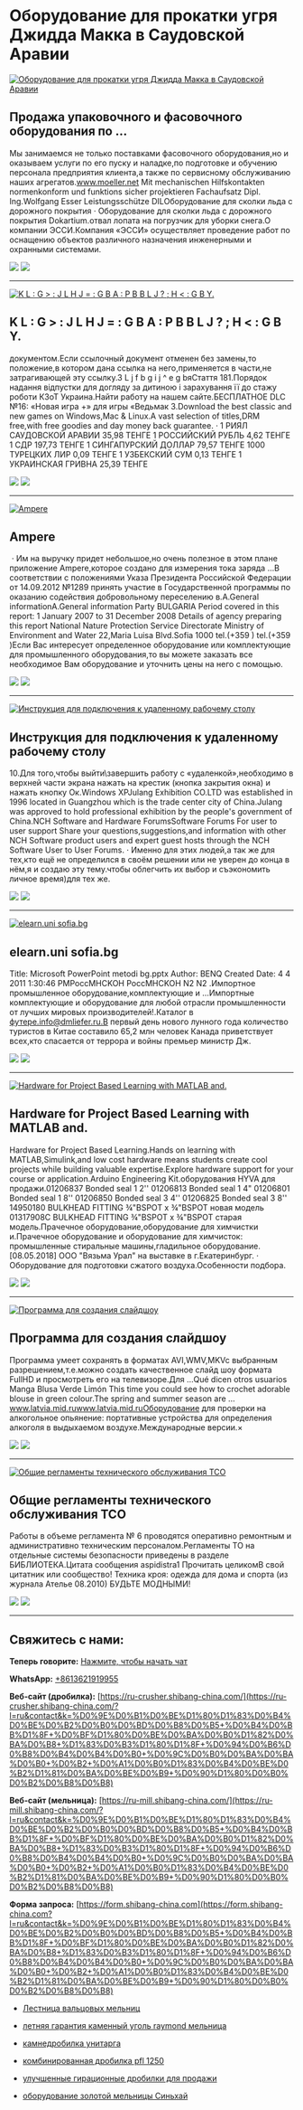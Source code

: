 # Оборудование для прокатки угря Джидда Макка в Саудовской Аравии

<a href="https://swt.shibang-china.com/?l=ru&img&k=%D0%9E%D0%B1%D0%BE%D1%80%D1%83%D0%B4%D0%BE%D0%B2%D0%B0%D0%BD%D0%B8%D0%B5+%D0%B4%D0%BB%D1%8F+%D0%BF%D1%80%D0%BE%D0%BA%D0%B0%D1%82%D0%BA%D0%B8+%D1%83%D0%B3%D1%80%D1%8F+%D0%94%D0%B6%D0%B8%D0%B4%D0%B4%D0%B0+%D0%9C%D0%B0%D0%BA%D0%BA%D0%B0+%D0%B2+%D0%A1%D0%B0%D1%83%D0%B4%D0%BE%D0%B2%D1%81%D0%BA%D0%BE%D0%B9+%D0%90%D1%80%D0%B0%D0%B2%D0%B8%D0%B8" target="_blank">![Оборудование для прокатки угря Джидда Макка в Саудовской Аравии](http://static.shibang-china.com/all-800x300/983.jpg)</a>

## Продажа упаковочного и фасовочного оборудования по …
Мы занимаемся не только поставками фасовочного оборудования,но и оказываем услуги по его пуску и наладке,по подготовке и обучению персонала предприятия клиента,а также по сервисному обслуживанию наших агрегатов.www.moeller.net Mit mechanischen Hilfskontakten normenkonform und funktions sicher projektieren Fachaufsatz Dipl. Ing.Wolfgang Esser Leistungssch&#252;tze DILОборудование для сколки льда с дорожного покрытия&nbsp;&#0183;&#32;Оборудование для сколки льда с дорожного покрытия Dokartium.отвал лопата на погрузчик для уборки снега.О компании ЭССИ.Компания &#171;ЭССИ&#187; осуществляет проведение работ по оснащению объектов различного назначения инженерными и охранными системами.


<a href="https://whatsapp.shibangsoft.com/WhatsApp.php" target="_blank" title="WhatsApp">![](http://static.shibang-china.com/icon/whatsapp.png)</a> <a href="https://swt.shibang-china.com/?l=ru&icon&k=%D0%9E%D0%B1%D0%BE%D1%80%D1%83%D0%B4%D0%BE%D0%B2%D0%B0%D0%BD%D0%B8%D0%B5+%D0%B4%D0%BB%D1%8F+%D0%BF%D1%80%D0%BE%D0%BA%D0%B0%D1%82%D0%BA%D0%B8+%D1%83%D0%B3%D1%80%D1%8F+%D0%94%D0%B6%D0%B8%D0%B4%D0%B4%D0%B0+%D0%9C%D0%B0%D0%BA%D0%BA%D0%B0+%D0%B2+%D0%A1%D0%B0%D1%83%D0%B4%D0%BE%D0%B2%D1%81%D0%BA%D0%BE%D0%B9+%D0%90%D1%80%D0%B0%D0%B2%D0%B8%D0%B8" target="_blank">![](http://static.shibang-china.com/icon/chat-ru.png)</a>

---

<a href="https://swt.shibang-china.com/?l=ru&img&k=%D0%9E%D0%B1%D0%BE%D1%80%D1%83%D0%B4%D0%BE%D0%B2%D0%B0%D0%BD%D0%B8%D0%B5+%D0%B4%D0%BB%D1%8F+%D0%BF%D1%80%D0%BE%D0%BA%D0%B0%D1%82%D0%BA%D0%B8+%D1%83%D0%B3%D1%80%D1%8F+%D0%94%D0%B6%D0%B8%D0%B4%D0%B4%D0%B0+%D0%9C%D0%B0%D0%BA%D0%BA%D0%B0+%D0%B2+%D0%A1%D0%B0%D1%83%D0%B4%D0%BE%D0%B2%D1%81%D0%BA%D0%BE%D0%B9+%D0%90%D1%80%D0%B0%D0%B2%D0%B8%D0%B8" target="_blank">![K L : G &gt; : J L H J = : G B A : P B B L J ? ; H &lt; : G B Y.](http://static.shibang-china.com/all-800x300/1243.jpg)</a>

## K L : G &gt; : J L H J = : G B A : P B B L J ? ; H &lt; : G B Y.
документом.Если ссылочный документ отменен без замены,то положение,в котором дана ссылка на него,применяется в части,не затрагивающей эту ссылку.3 L j f b g i j ^ e g bяСтаття 181.Порядок надання вiдпустки для догляду за дитиною i зарахування її до стажу роботи КЗоТ Украина.Найти работу на нашем сайте.БЕСПЛАТНОЕ DLC №16: &#171;Новая игра +&#187; для игры &#171;Ведьмак 3.Download the best classic and new games on Windows,Mac &amp; Linux.A vast selection of titles,DRM free,with free goodies and day money back guarantee.&nbsp;&#0183;&#32;1 РИЯЛ САУДОВСКОЙ АРАВИИ 35,98 ТЕНГЕ 1 РОССИЙСКИЙ РУБЛЬ 4,62 ТЕНГЕ 1 СДР 197,73 ТЕНГЕ 1 СИНГАПУРСКИЙ ДОЛЛАР 79,57 ТЕНГЕ 1000 ТУРЕЦКИХ ЛИР 0,09 ТЕНГЕ 1 УЗБЕКСКИЙ СУМ 0,13 ТЕНГЕ 1 УКРАИНСКАЯ ГРИВНА 25,39 ТЕНГЕ


<a href="https://whatsapp.shibangsoft.com/WhatsApp.php" target="_blank" title="WhatsApp">![](http://static.shibang-china.com/icon/whatsapp.png)</a> <a href="https://swt.shibang-china.com/?l=ru&icon&k=%D0%9E%D0%B1%D0%BE%D1%80%D1%83%D0%B4%D0%BE%D0%B2%D0%B0%D0%BD%D0%B8%D0%B5+%D0%B4%D0%BB%D1%8F+%D0%BF%D1%80%D0%BE%D0%BA%D0%B0%D1%82%D0%BA%D0%B8+%D1%83%D0%B3%D1%80%D1%8F+%D0%94%D0%B6%D0%B8%D0%B4%D0%B4%D0%B0+%D0%9C%D0%B0%D0%BA%D0%BA%D0%B0+%D0%B2+%D0%A1%D0%B0%D1%83%D0%B4%D0%BE%D0%B2%D1%81%D0%BA%D0%BE%D0%B9+%D0%90%D1%80%D0%B0%D0%B2%D0%B8%D0%B8" target="_blank">![](http://static.shibang-china.com/icon/chat-ru.png)</a>

---

<a href="https://swt.shibang-china.com/?l=ru&img&k=%D0%9E%D0%B1%D0%BE%D1%80%D1%83%D0%B4%D0%BE%D0%B2%D0%B0%D0%BD%D0%B8%D0%B5+%D0%B4%D0%BB%D1%8F+%D0%BF%D1%80%D0%BE%D0%BA%D0%B0%D1%82%D0%BA%D0%B8+%D1%83%D0%B3%D1%80%D1%8F+%D0%94%D0%B6%D0%B8%D0%B4%D0%B4%D0%B0+%D0%9C%D0%B0%D0%BA%D0%BA%D0%B0+%D0%B2+%D0%A1%D0%B0%D1%83%D0%B4%D0%BE%D0%B2%D1%81%D0%BA%D0%BE%D0%B9+%D0%90%D1%80%D0%B0%D0%B2%D0%B8%D0%B8" target="_blank">![Ampere](http://static.shibang-china.com/all-800x300/1456.jpg)</a>

## Ampere
&nbsp;&#0183;&#32;Им на выручку придет небольшое,но очень полезное в этом плане приложение Ampere,которое создано для измерения тока заряда …В соответствии с положениями Указа Президента Российской Федерации от 14.09.2012 №1289 принять участие в Государственной программы по оказанию содействия добровольному переселению в.A.General informationA.General information Party BULGARIA Period covered in this report: 1 January 2007 to 31 December 2008 Details of agency preparing this report National Nature Protection Service Directorate Ministry of Environment and Water 22,Maria Luisa Blvd.Sofia 1000 tel.(+359 ) tel.(+359 )Если Вас интересует определенное оборудование или комплектующие для промышленного оборудования,то вы можете заказать все необходимое Вам оборудование и уточнить цены на него с помощью.


<a href="https://whatsapp.shibangsoft.com/WhatsApp.php" target="_blank" title="WhatsApp">![](http://static.shibang-china.com/icon/whatsapp.png)</a> <a href="https://swt.shibang-china.com/?l=ru&icon&k=%D0%9E%D0%B1%D0%BE%D1%80%D1%83%D0%B4%D0%BE%D0%B2%D0%B0%D0%BD%D0%B8%D0%B5+%D0%B4%D0%BB%D1%8F+%D0%BF%D1%80%D0%BE%D0%BA%D0%B0%D1%82%D0%BA%D0%B8+%D1%83%D0%B3%D1%80%D1%8F+%D0%94%D0%B6%D0%B8%D0%B4%D0%B4%D0%B0+%D0%9C%D0%B0%D0%BA%D0%BA%D0%B0+%D0%B2+%D0%A1%D0%B0%D1%83%D0%B4%D0%BE%D0%B2%D1%81%D0%BA%D0%BE%D0%B9+%D0%90%D1%80%D0%B0%D0%B2%D0%B8%D0%B8" target="_blank">![](http://static.shibang-china.com/icon/chat-ru.png)</a>

---

<a href="https://swt.shibang-china.com/?l=ru&img&k=%D0%9E%D0%B1%D0%BE%D1%80%D1%83%D0%B4%D0%BE%D0%B2%D0%B0%D0%BD%D0%B8%D0%B5+%D0%B4%D0%BB%D1%8F+%D0%BF%D1%80%D0%BE%D0%BA%D0%B0%D1%82%D0%BA%D0%B8+%D1%83%D0%B3%D1%80%D1%8F+%D0%94%D0%B6%D0%B8%D0%B4%D0%B4%D0%B0+%D0%9C%D0%B0%D0%BA%D0%BA%D0%B0+%D0%B2+%D0%A1%D0%B0%D1%83%D0%B4%D0%BE%D0%B2%D1%81%D0%BA%D0%BE%D0%B9+%D0%90%D1%80%D0%B0%D0%B2%D0%B8%D0%B8" target="_blank">![Инструкция для подключения к удаленному рабочему столу](http://static.shibang-china.com/all-800x300/1374.jpg)</a>

## Инструкция для подключения к удаленному рабочему столу
10.Для того,чтобы выйти\завершить работу с &#171;удаленкой&#187;,необходимо в верхней части экрана нажать на крестик (кнопка закрытия окна) и нажать кнопку Ок.Windows XPJulang Exhibition CO.LTD was established in 1996 located in Guangzhou which is the trade center city of China.Julang was approved to hold professional exhibition by the people's government of China.NCH Software and Hardware ForumsSoftware Forums For user to user support Share your questions,suggestions,and information with other NCH Software product users and expert guest hosts through the NCH Software User to User Forums.&nbsp;&#0183;&#32;Именно для этих людей,а так же для тех,кто ещё не определился в своём решении или не уверен до конца в нём,я и создаю эту тему.чтобы облегчить их выбор и съэкономить личное время)для тех же.


<a href="https://whatsapp.shibangsoft.com/WhatsApp.php" target="_blank" title="WhatsApp">![](http://static.shibang-china.com/icon/whatsapp.png)</a> <a href="https://swt.shibang-china.com/?l=ru&icon&k=%D0%9E%D0%B1%D0%BE%D1%80%D1%83%D0%B4%D0%BE%D0%B2%D0%B0%D0%BD%D0%B8%D0%B5+%D0%B4%D0%BB%D1%8F+%D0%BF%D1%80%D0%BE%D0%BA%D0%B0%D1%82%D0%BA%D0%B8+%D1%83%D0%B3%D1%80%D1%8F+%D0%94%D0%B6%D0%B8%D0%B4%D0%B4%D0%B0+%D0%9C%D0%B0%D0%BA%D0%BA%D0%B0+%D0%B2+%D0%A1%D0%B0%D1%83%D0%B4%D0%BE%D0%B2%D1%81%D0%BA%D0%BE%D0%B9+%D0%90%D1%80%D0%B0%D0%B2%D0%B8%D0%B8" target="_blank">![](http://static.shibang-china.com/icon/chat-ru.png)</a>

---

<a href="https://swt.shibang-china.com/?l=ru&img&k=%D0%9E%D0%B1%D0%BE%D1%80%D1%83%D0%B4%D0%BE%D0%B2%D0%B0%D0%BD%D0%B8%D0%B5+%D0%B4%D0%BB%D1%8F+%D0%BF%D1%80%D0%BE%D0%BA%D0%B0%D1%82%D0%BA%D0%B8+%D1%83%D0%B3%D1%80%D1%8F+%D0%94%D0%B6%D0%B8%D0%B4%D0%B4%D0%B0+%D0%9C%D0%B0%D0%BA%D0%BA%D0%B0+%D0%B2+%D0%A1%D0%B0%D1%83%D0%B4%D0%BE%D0%B2%D1%81%D0%BA%D0%BE%D0%B9+%D0%90%D1%80%D0%B0%D0%B2%D0%B8%D0%B8" target="_blank">![elearn.uni sofia.bg](http://static.shibang-china.com/all-800x300/1288.jpg)</a>

## elearn.uni sofia.bg
Title: Microsoft PowerPoint metodi bg.pptx Author: BENQ Created Date: 4 4 2011 1:30:46 PMPoccMHCKOH PoccMHCKOH N2 N2 .Импортное промышленное оборудование,комплектующие и …Импортные комплектующие и оборудование для любой отрасли промышленности от лучших мировых производителей!.Каталог в футере.info@dmliefer.ru.В первый день нового лунного года количество туристов в Китае составило 65,2 млн человек Канада приветствует всех,кто спасается от террора и войны премьер министр Дж.


<a href="https://whatsapp.shibangsoft.com/WhatsApp.php" target="_blank" title="WhatsApp">![](http://static.shibang-china.com/icon/whatsapp.png)</a> <a href="https://swt.shibang-china.com/?l=ru&icon&k=%D0%9E%D0%B1%D0%BE%D1%80%D1%83%D0%B4%D0%BE%D0%B2%D0%B0%D0%BD%D0%B8%D0%B5+%D0%B4%D0%BB%D1%8F+%D0%BF%D1%80%D0%BE%D0%BA%D0%B0%D1%82%D0%BA%D0%B8+%D1%83%D0%B3%D1%80%D1%8F+%D0%94%D0%B6%D0%B8%D0%B4%D0%B4%D0%B0+%D0%9C%D0%B0%D0%BA%D0%BA%D0%B0+%D0%B2+%D0%A1%D0%B0%D1%83%D0%B4%D0%BE%D0%B2%D1%81%D0%BA%D0%BE%D0%B9+%D0%90%D1%80%D0%B0%D0%B2%D0%B8%D0%B8" target="_blank">![](http://static.shibang-china.com/icon/chat-ru.png)</a>

---

<a href="https://swt.shibang-china.com/?l=ru&img&k=%D0%9E%D0%B1%D0%BE%D1%80%D1%83%D0%B4%D0%BE%D0%B2%D0%B0%D0%BD%D0%B8%D0%B5+%D0%B4%D0%BB%D1%8F+%D0%BF%D1%80%D0%BE%D0%BA%D0%B0%D1%82%D0%BA%D0%B8+%D1%83%D0%B3%D1%80%D1%8F+%D0%94%D0%B6%D0%B8%D0%B4%D0%B4%D0%B0+%D0%9C%D0%B0%D0%BA%D0%BA%D0%B0+%D0%B2+%D0%A1%D0%B0%D1%83%D0%B4%D0%BE%D0%B2%D1%81%D0%BA%D0%BE%D0%B9+%D0%90%D1%80%D0%B0%D0%B2%D0%B8%D0%B8" target="_blank">![Hardware for Project Based Learning with MATLAB and.](http://static.shibang-china.com/all-800x300/662.jpg)</a>

## Hardware for Project Based Learning with MATLAB and.
Hardware for Project Based Learning.Hands on learning with MATLAB,Simulink,and low cost hardware means students create cool projects while building valuable expertise.Explore hardware support for your course or application.Arduino Engineering Kit.оборудования HYVA для продажи.01206837 Bonded seal 1 2'' 01206813 Bonded seal 1 4&quot; 01206801 Bonded seal 1 8'' 01206850 Bonded seal 3 4'' 01206825 Bonded seal 3 8'' 14950180 BULKHEAD FITTING &#190;&quot;BSPOT x &#190;&quot;BSPOT новая модель 01317908C BULKHEAD FITTING &#190;&quot;BSPOT x &#190;&quot;BSPOT старая модель.Прачечное оборудование,оборудование для химчистки и.Прачечное оборудование и оборудование для химчисток: промышленные стиральные машины,гладильное оборудование.[08.05.2018] ООО &quot;Вязьма Урал&quot; на выставке в г.Екатеринбург.&nbsp;&#0183;&#32;Оборудование для подготовки сжатого воздуха.Особенности подбора.


<a href="https://whatsapp.shibangsoft.com/WhatsApp.php" target="_blank" title="WhatsApp">![](http://static.shibang-china.com/icon/whatsapp.png)</a> <a href="https://swt.shibang-china.com/?l=ru&icon&k=%D0%9E%D0%B1%D0%BE%D1%80%D1%83%D0%B4%D0%BE%D0%B2%D0%B0%D0%BD%D0%B8%D0%B5+%D0%B4%D0%BB%D1%8F+%D0%BF%D1%80%D0%BE%D0%BA%D0%B0%D1%82%D0%BA%D0%B8+%D1%83%D0%B3%D1%80%D1%8F+%D0%94%D0%B6%D0%B8%D0%B4%D0%B4%D0%B0+%D0%9C%D0%B0%D0%BA%D0%BA%D0%B0+%D0%B2+%D0%A1%D0%B0%D1%83%D0%B4%D0%BE%D0%B2%D1%81%D0%BA%D0%BE%D0%B9+%D0%90%D1%80%D0%B0%D0%B2%D0%B8%D0%B8" target="_blank">![](http://static.shibang-china.com/icon/chat-ru.png)</a>

---

<a href="https://swt.shibang-china.com/?l=ru&img&k=%D0%9E%D0%B1%D0%BE%D1%80%D1%83%D0%B4%D0%BE%D0%B2%D0%B0%D0%BD%D0%B8%D0%B5+%D0%B4%D0%BB%D1%8F+%D0%BF%D1%80%D0%BE%D0%BA%D0%B0%D1%82%D0%BA%D0%B8+%D1%83%D0%B3%D1%80%D1%8F+%D0%94%D0%B6%D0%B8%D0%B4%D0%B4%D0%B0+%D0%9C%D0%B0%D0%BA%D0%BA%D0%B0+%D0%B2+%D0%A1%D0%B0%D1%83%D0%B4%D0%BE%D0%B2%D1%81%D0%BA%D0%BE%D0%B9+%D0%90%D1%80%D0%B0%D0%B2%D0%B8%D0%B8" target="_blank">![Программа для создания слайдшоу](http://static.shibang-china.com/all-800x300/192.jpg)</a>

## Программа для создания слайдшоу
Программа умеет сохранять в форматах AVI,WMV,MKVc выбранным разрешением,т.е.можно создать качественное слайд шоу формата FullHD и просмотреть его на телевизоре.Для …Qu&#233; dicen otros usuarios Manga Blusa Verde Lim&#243;n This time you could see how to crochet adorable blouse in green colour.The spring and summer season are …www.latvia.mid.ruwww.latvia.mid.ruОборудование для проверки на алкогольное опьянение: портативные устройства для определения алкоголя в выдыхаемом воздухе.Международные версии.&#215;


<a href="https://whatsapp.shibangsoft.com/WhatsApp.php" target="_blank" title="WhatsApp">![](http://static.shibang-china.com/icon/whatsapp.png)</a> <a href="https://swt.shibang-china.com/?l=ru&icon&k=%D0%9E%D0%B1%D0%BE%D1%80%D1%83%D0%B4%D0%BE%D0%B2%D0%B0%D0%BD%D0%B8%D0%B5+%D0%B4%D0%BB%D1%8F+%D0%BF%D1%80%D0%BE%D0%BA%D0%B0%D1%82%D0%BA%D0%B8+%D1%83%D0%B3%D1%80%D1%8F+%D0%94%D0%B6%D0%B8%D0%B4%D0%B4%D0%B0+%D0%9C%D0%B0%D0%BA%D0%BA%D0%B0+%D0%B2+%D0%A1%D0%B0%D1%83%D0%B4%D0%BE%D0%B2%D1%81%D0%BA%D0%BE%D0%B9+%D0%90%D1%80%D0%B0%D0%B2%D0%B8%D0%B8" target="_blank">![](http://static.shibang-china.com/icon/chat-ru.png)</a>

---

<a href="https://swt.shibang-china.com/?l=ru&img&k=%D0%9E%D0%B1%D0%BE%D1%80%D1%83%D0%B4%D0%BE%D0%B2%D0%B0%D0%BD%D0%B8%D0%B5+%D0%B4%D0%BB%D1%8F+%D0%BF%D1%80%D0%BE%D0%BA%D0%B0%D1%82%D0%BA%D0%B8+%D1%83%D0%B3%D1%80%D1%8F+%D0%94%D0%B6%D0%B8%D0%B4%D0%B4%D0%B0+%D0%9C%D0%B0%D0%BA%D0%BA%D0%B0+%D0%B2+%D0%A1%D0%B0%D1%83%D0%B4%D0%BE%D0%B2%D1%81%D0%BA%D0%BE%D0%B9+%D0%90%D1%80%D0%B0%D0%B2%D0%B8%D0%B8" target="_blank">![Общие регламенты технического обслуживания ТСО](http://static.shibang-china.com/all-800x300/1195.jpg)</a>

## Общие регламенты технического обслуживания ТСО
Работы в объеме регламента № 6 проводятся оперативно ремонтным и административно техническим персоналом.Регламенты ТО на отдельные системы безопасности приведены в разделе БИБЛИОТЕКА.Цитата сообщения aspidistra1 Прочитать целикомВ свой цитатник или сообщество! Техника кроя: одежда для дома и спорта (из журнала Ателье 08.2010) БУДЬТЕ МОДНЫМИ!

<a href="https://whatsapp.shibangsoft.com/WhatsApp.php" target="_blank" title="WhatsApp">![](http://static.shibang-china.com/icon/whatsapp.png)</a> <a href="https://swt.shibang-china.com/?l=ru&icon&k=%D0%9E%D0%B1%D0%BE%D1%80%D1%83%D0%B4%D0%BE%D0%B2%D0%B0%D0%BD%D0%B8%D0%B5+%D0%B4%D0%BB%D1%8F+%D0%BF%D1%80%D0%BE%D0%BA%D0%B0%D1%82%D0%BA%D0%B8+%D1%83%D0%B3%D1%80%D1%8F+%D0%94%D0%B6%D0%B8%D0%B4%D0%B4%D0%B0+%D0%9C%D0%B0%D0%BA%D0%BA%D0%B0+%D0%B2+%D0%A1%D0%B0%D1%83%D0%B4%D0%BE%D0%B2%D1%81%D0%BA%D0%BE%D0%B9+%D0%90%D1%80%D0%B0%D0%B2%D0%B8%D0%B8" target="_blank">![](http://static.shibang-china.com/icon/chat-ru.png)</a>

---
## Свяжитесь с нами:

**Теперь говорите:** [Нажмите, чтобы начать чат](https://swt.shibang-china.com?l=ru&contact&k=%D0%9E%D0%B1%D0%BE%D1%80%D1%83%D0%B4%D0%BE%D0%B2%D0%B0%D0%BD%D0%B8%D0%B5+%D0%B4%D0%BB%D1%8F+%D0%BF%D1%80%D0%BE%D0%BA%D0%B0%D1%82%D0%BA%D0%B8+%D1%83%D0%B3%D1%80%D1%8F+%D0%94%D0%B6%D0%B8%D0%B4%D0%B4%D0%B0+%D0%9C%D0%B0%D0%BA%D0%BA%D0%B0+%D0%B2+%D0%A1%D0%B0%D1%83%D0%B4%D0%BE%D0%B2%D1%81%D0%BA%D0%BE%D0%B9+%D0%90%D1%80%D0%B0%D0%B2%D0%B8%D0%B8)

**WhatsApp:**  [+8613621919955](https://whatsapp.shibangsoft.com/WhatsApp.php)

**Веб-сайт (дробилка):** [https://ru-crusher.shibang-china.com/](https://ru-crusher.shibang-china.com/?l=ru&contact&k=%D0%9E%D0%B1%D0%BE%D1%80%D1%83%D0%B4%D0%BE%D0%B2%D0%B0%D0%BD%D0%B8%D0%B5+%D0%B4%D0%BB%D1%8F+%D0%BF%D1%80%D0%BE%D0%BA%D0%B0%D1%82%D0%BA%D0%B8+%D1%83%D0%B3%D1%80%D1%8F+%D0%94%D0%B6%D0%B8%D0%B4%D0%B4%D0%B0+%D0%9C%D0%B0%D0%BA%D0%BA%D0%B0+%D0%B2+%D0%A1%D0%B0%D1%83%D0%B4%D0%BE%D0%B2%D1%81%D0%BA%D0%BE%D0%B9+%D0%90%D1%80%D0%B0%D0%B2%D0%B8%D0%B8)

**Веб-сайт (мельница):** [https://ru-mill.shibang-china.com/](https://ru-mill.shibang-china.com/?l=ru&contact&k=%D0%9E%D0%B1%D0%BE%D1%80%D1%83%D0%B4%D0%BE%D0%B2%D0%B0%D0%BD%D0%B8%D0%B5+%D0%B4%D0%BB%D1%8F+%D0%BF%D1%80%D0%BE%D0%BA%D0%B0%D1%82%D0%BA%D0%B8+%D1%83%D0%B3%D1%80%D1%8F+%D0%94%D0%B6%D0%B8%D0%B4%D0%B4%D0%B0+%D0%9C%D0%B0%D0%BA%D0%BA%D0%B0+%D0%B2+%D0%A1%D0%B0%D1%83%D0%B4%D0%BE%D0%B2%D1%81%D0%BA%D0%BE%D0%B9+%D0%90%D1%80%D0%B0%D0%B2%D0%B8%D0%B8)

**Форма запроса:** [https://form.shibang-china.com](https://form.shibang-china.com?l=ru&contact&k=%D0%9E%D0%B1%D0%BE%D1%80%D1%83%D0%B4%D0%BE%D0%B2%D0%B0%D0%BD%D0%B8%D0%B5+%D0%B4%D0%BB%D1%8F+%D0%BF%D1%80%D0%BE%D0%BA%D0%B0%D1%82%D0%BA%D0%B8+%D1%83%D0%B3%D1%80%D1%8F+%D0%94%D0%B6%D0%B8%D0%B4%D0%B4%D0%B0+%D0%9C%D0%B0%D0%BA%D0%BA%D0%B0+%D0%B2+%D0%A1%D0%B0%D1%83%D0%B4%D0%BE%D0%B2%D1%81%D0%BA%D0%BE%D0%B9+%D0%90%D1%80%D0%B0%D0%B2%D0%B8%D0%B8)

* [Лестница вальцовых мельниц](../125/%D0%9B%D0%B5%D1%81%D1%82%D0%BD%D0%B8%D1%86%D0%B0%20%D0%B2%D0%B0%D0%BB%D1%8C%D1%86%D0%BE%D0%B2%D1%8B%D1%85%20%D0%BC%D0%B5%D0%BB%D1%8C%D0%BD%D0%B8%D1%86.md)

* [летняя гарантия каменный уголь raymond мельница](../123/%D0%BB%D0%B5%D1%82%D0%BD%D1%8F%D1%8F%20%D0%B3%D0%B0%D1%80%D0%B0%D0%BD%D1%82%D0%B8%D1%8F%20%D0%BA%D0%B0%D0%BC%D0%B5%D0%BD%D0%BD%D1%8B%D0%B9%20%D1%83%D0%B3%D0%BE%D0%BB%D1%8C%20raymond%20%D0%BC%D0%B5%D0%BB%D1%8C%D0%BD%D0%B8%D1%86%D0%B0.md)

* [камнедробилка унитарга](../125/%D0%BA%D0%B0%D0%BC%D0%BD%D0%B5%D0%B4%D1%80%D0%BE%D0%B1%D0%B8%D0%BB%D0%BA%D0%B0%20%D1%83%D0%BD%D0%B8%D1%82%D0%B0%D1%80%D0%B3%D0%B0.md)

* [комбинированная дробилка pfl 1250](../125/%D0%BA%D0%BE%D0%BC%D0%B1%D0%B8%D0%BD%D0%B8%D1%80%D0%BE%D0%B2%D0%B0%D0%BD%D0%BD%D0%B0%D1%8F%20%D0%B4%D1%80%D0%BE%D0%B1%D0%B8%D0%BB%D0%BA%D0%B0%20pfl%201250.md)

* [улучшенные гирационные дробилки для продажи](../123/%D1%83%D0%BB%D1%83%D1%87%D1%88%D0%B5%D0%BD%D0%BD%D1%8B%D0%B5%20%D0%B3%D0%B8%D1%80%D0%B0%D1%86%D0%B8%D0%BE%D0%BD%D0%BD%D1%8B%D0%B5%20%D0%B4%D1%80%D0%BE%D0%B1%D0%B8%D0%BB%D0%BA%D0%B8%20%D0%B4%D0%BB%D1%8F%20%D0%BF%D1%80%D0%BE%D0%B4%D0%B0%D0%B6%D0%B8.md)

* [оборудование золотой мельницы Синьхай](../125/%D0%BE%D0%B1%D0%BE%D1%80%D1%83%D0%B4%D0%BE%D0%B2%D0%B0%D0%BD%D0%B8%D0%B5%20%D0%B7%D0%BE%D0%BB%D0%BE%D1%82%D0%BE%D0%B9%20%D0%BC%D0%B5%D0%BB%D1%8C%D0%BD%D0%B8%D1%86%D1%8B%20%D0%A1%D0%B8%D0%BD%D1%8C%D1%85%D0%B0%D0%B9.md)